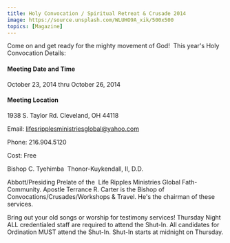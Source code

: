 ```yaml
---
title: Holy Convocation / Spiritual Retreat & Crusade 2014
image: https://source.unsplash.com/WLUHO9A_xik/500x500
topics: [Magazine]
---
```


Come on and get ready for the mighty movement of God!  This year's Holy Convocation Details:

#### Meeting Date and Time
October 23, 2014 thru October 26, 2014

#### Meeting Location
1938 S. Taylor Rd. Cleveland, OH 44118

Email: lifesripplesministriesglobal@yahoo.com

Phone: 216.904.5120

Cost: Free

Bishop C. Tyehimba 
Thonor-Kuykendall, II, D.D.

Abbott/Presiding Prelate of the  Life Ripples Ministries Global Fath-Community.
Apostle Terrance R. Carter is the Bishop of Convocations/Crusades/Workshops & Travel. He's the chairman of these services.

Bring out your old songs or worship for testimony services!
Thursday Night ALL credentialed staff are required to attend the Shut-In. All candidates for Ordination MUST attend the Shut-In. Shut-In starts at midnight on Thursday.
